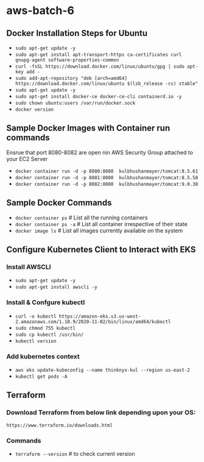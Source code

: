 # aws-batch-6

## Docker Installation Steps for Ubuntu
- `sudo apt-get update -y`
- `sudo apt-get install apt-transport-https ca-certificates curl gnupg-agent software-properties-common`
- `curl -fsSL https://download.docker.com/linux/ubuntu/gpg | sudo apt-key add -`
- `sudo add-apt-repository "deb [arch=amd64] https://download.docker.com/linux/ubuntu $(lsb_release -cs) stable"`
- `sudo apt-get update -y`
- `sudo apt-get install docker-ce docker-ce-cli containerd.io -y`
- `sudo chown ubuntu:users /var/run/docker.sock`
- `docker version`

## Sample Docker Images with Container run commands
Ensrue that port 8080-8082 are open nin AWS Security Group attached to your EC2 Server

- `docker container run -d -p 8080:8080  kulbhushanmayer/tomcat:8.5.61`
- `docker container run -d -p 8081:8080  kulbhushanmayer/tomcat:8.5.58`
- `docker container run -d -p 8082:8080  kulbhushanmayer/tomcat:9.0.38`

## Sample Docker Commands
- `docker container ps` # List all the running containers
- `docker container ps -a` # List all container irrespective of their state
- `docker image ls` # List all images currently available on the system

## Configure Kubernetes Client to Interact with EKS

### Install AWSCLI
- `sudo apt-get update -y`
- `sudo apt-get install awscli -y`

### Install & Confgure kubectl
- `curl -o kubectl https://amazon-eks.s3.us-west-2.amazonaws.com/1.18.9/2020-11-02/bin/linux/amd64/kubectl`
- `sudo chmod 755 kubectl`
- `sudo cp kubectl /usr/bin/`
- `kubectl version`

### Add kubernetes context
- `aws eks update-kubeconfig --name thinknyx-kul --region us-east-2`
- `kubectl get pods -A`


## Terraform

### Download Terraform from below link depending upon your OS: 
`https://www.terraform.io/downloads.html`

### Commands
- `terraform --version` # to check current version
